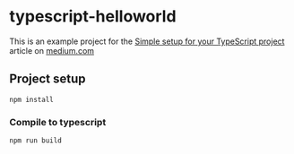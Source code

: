 # typescript-helloworld
This is an example project for the [Simple setup for your TypeScript project](https://medium.com/@bromix/simple-setup-for-your-typescript-project-d96f66113b41) article on [medium.com](https://medium.com)

## Project setup
```
npm install
```

### Compile to typescript
```
npm run build
```
